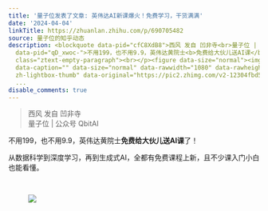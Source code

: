 ```yaml
---
title: '量子位发表了文章: 英伟达AI新课爆火！免费学习，干货满满'
date: '2024-04-04'
linkTitle: https://zhuanlan.zhihu.com/p/690705482
source: 量子位的知乎动态
description: <blockquote data-pid="cfC8XdB8">西风 发自 凹非寺<br>量子位 | 公众号 QbitAI</blockquote><p
  data-pid="qD_xwoc-">不用199，也不用9.9，英伟达黄院士<b>免费给大伙儿送AI课</b>了！</p><p data-pid="T1UmfNlt">从数据科学到深度学习，再到生成式AI，全都有免费课程上新，且不少课入门小白也能看懂。</p><p
  class="ztext-empty-paragraph"><br></p><figure data-size="normal"><img src="https://pic2.zhimg.com/v2-12304fbd5a3717bc39a7a3b994b48a21_1440w.jpg"
  data-caption="" data-size="normal" data-rawwidth="1080" data-rawheight="527" class="origin_image
  zh-lightbox-thumb" data-original="https://pic2.zhimg.com/v2-12304fbd5a3717bc39a7a3b994b48a21_r.jpg"
  ...
disable_comments: true
---
```

<blockquote data-pid="cfC8XdB8">西风 发自 凹非寺<br>量子位 | 公众号 QbitAI</blockquote><p data-pid="qD_xwoc-">不用199，也不用9.9，英伟达黄院士<b>免费给大伙儿送AI课</b>了！</p><p data-pid="T1UmfNlt">从数据科学到深度学习，再到生成式AI，全都有免费课程上新，且不少课入门小白也能看懂。</p><p class="ztext-empty-paragraph"><br></p><figure data-size="normal"><img src="https://pic2.zhimg.com/v2-12304fbd5a3717bc39a7a3b994b48a21_1440w.jpg" data-caption="" data-size="normal" data-rawwidth="1080" data-rawheight="527" class="origin_image zh-lightbox-thumb" data-original="https://pic2.zhimg.com/v2-12304fbd5a3717bc39a7a3b994b48a21_r.jpg" ...